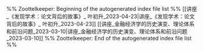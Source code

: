%% Zoottelkeeper: Beginning of the autogenerated index file list  %%
 [[讲座_《发现学术：论文背后的故事》_ 叶初升_2023-04-23|讲座_《发现学术：论文背后的故事》_ 叶初升_2023-04-23]]
 [[讲座_金融经济学的历史演变、理论体系和前沿问题_2023-03-10|讲座_金融经济学的历史演变、理论体系和前沿问题_2023-03-10]]
%% Zoottelkeeper: End of the autogenerated index file list  %%

